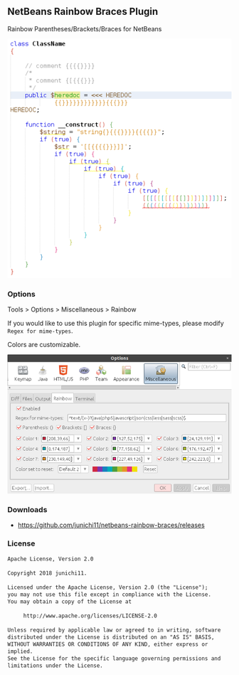 ## NetBeans Rainbow Braces Plugin

Rainbow Parentheses/Brackets/Braces for NetBeans

![netbeans-rainbow-braces](./images/netbeans-rainbow-braces.png)

### Options

Tools > Options > Miscellaneous > Rainbow

If you would like to use this plugin for specific mime-types, please modify `Regex for mime-types`.

Colors are customizable.

![netbeans-rainbow-braces-options](./images/netbeans-rainbow-braces-options.png)

### Downloads

- https://github.com/junichi11/netbeans-rainbow-braces/releases

### License

```
Apache License, Version 2.0

Copyright 2018 junichi11.

Licensed under the Apache License, Version 2.0 (the "License");
you may not use this file except in compliance with the License.
You may obtain a copy of the License at

     http://www.apache.org/licenses/LICENSE-2.0

Unless required by applicable law or agreed to in writing, software
distributed under the License is distributed on an "AS IS" BASIS,
WITHOUT WARRANTIES OR CONDITIONS OF ANY KIND, either express or implied.
See the License for the specific language governing permissions and
limitations under the License.
```
